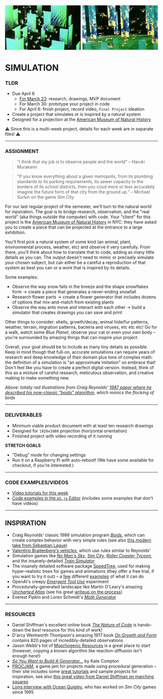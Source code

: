 ![Totally rad illustrations from Craig Reynolds' 1987 paper where he described his now-classic "boids" algorithm, which mimics the flocking of birds](Images/IllustrationFromCraigReynoldsOriginalBoidsPaper_1987.jpg)

# SIMULATION  

### TLDR  
* Due April 6  
  * [For March 23](Part1-ResearchAndMVPDocument.md): research, drawings, MVP document  
  * For March 30: prototype your project in code  
  * For April 6: finish project, record video, `Final Project` ideation  
* Create a project that simulates or is inspired by a natural system  
* Designed for a projection at the [American Museum of Natural History](https://www.amnh.org)  

⚠️ Since this is a multi-week project, details for each week are in separate files! ⚠️

***

### ASSIGNMENT   

> "I think that my job is to observe people and the world" – Haruki Murakami  

> "If you know everything about a given metropolis, from its plumbing standards to its parking requirements, its sewer capacity to the borders of its school districts, then you coud more or less accurately imagine the future form of that city from the ground up." – Michael Sorkin on the game *Sim City*  

For our last regular project of the semester, we'll turn to the natural world for inpsiration. The goal is to bridge research, observation, and the "real world" (aka things outside the computer) with code. Your "client" for this project is the [American Museum of Natural History](https://www.amnh.org/) in NYC: they have asked you to create a piece that can be projected at the entrance to a large exhibition.

You'll first pick a natural system of some kind (an animal, plant, environmental process, weather, etc) and observe it very carefully. From there, you'll think about how to translate that to code, adding as many little details as you can. The output doesn't need to mimic or precisely simulate your chosen subject, but can either be a careful a reproduction of that system as best you can or a work that is inspired by its details.

Some examples:  
* Observe the way snow falls in the breeze and the shape snowflakes form &rarr; create a piece that generates a never-ending snowfall  
* Research flower parts &rarr; create a flower generator that includes dozens of options that mix-and-match from existing plants  
* Observe the way ants move and interact with each other &rarr; build a simulator that creates drawings you can save and print  

Other things to consider: shells, growth/decay, animal hide/fur patterns, weather, terrain, migration patterns, bacteria and viruses, etc etc etc! Go for a walk, watch some *Blue Planet*, observe your cat or even your own body – you're surrounded by amazing things that can inspire your project.

Overall, your goal should be to include as many tiny details as possible. Keep in mind though that full-on, accurate simulations can require years of research and deep knowledge of their domain plus tons of complex math: the definition of a simulation is "an approximate imitation" so embrace that! Don't feel like you have to create a perfect digital version. Instead, think of this as a mixture of careful research, meticulous observation, and creative making to make something new.

*Above: totally rad illustrations from Craig Reynolds' [1987 paper where he described his now-classic "boids" algorithm](http://www.cs.toronto.edu/~dt/siggraph97-course/cwr87), which mimics the flocking of birds*

***

### DELIVERABLES  

* Minimum viable product document with at least ten research drawings  
* Designed for `1920x1080` projection (horizontal orientation)  
* Finished project with video recording of it running  

**STRETCH GOALS**  
* "Debug" mode for changing settings  
* Run it on a Raspberry Pi with auto-reboot! (We have some available for checkout, if you're interested.)  

***

### CODE EXAMPLES/VIDEOS  
* [Video tutorials for this week](https://youtube.com/playlist?list=PLsGCUnpinsDkhWlWYUdMC1R2yOLO2Xmqd)  
* [Code examples in the `p5.js` Editor](https://editor.p5js.org/jeffThompson/collections/1tyijLIYW) (includes some examples that don't have videos)  

***

## INSPIRATION  
* Craig Reynolds' classic 1986 simulation program [*Boids*](https://en.wikipedia.org/wiki/Boids), which can create complex behavior with very simple rules (see also [this modern take from Sebastian Lague](https://www.youtube.com/watch?v=bqtqltqcQhw))  
* [Valentino Braitenberg's vehicles](https://en.wikipedia.org/wiki/Braitenberg_vehicle), which use rules similar to Reynolds'  
* Simulation games like [*No Man's Sky*](https://www.youtube.com/watch?v=nLtmEjqzg7M), [*Sim City*](https://www.youtube.com/watch?v=wjxVci-fWj4), [*Roller Coaster Tycoon*](https://www.youtube.com/watch?v=qvHAdeOw3fI), and the insanely-detailed [*Train Simulator*](https://www.youtube.com/watch?v=_ygMfRLjDag)  
* The insanely detailed software package [SpeedTree](http://www.speedtree.com), used for making hyper-realistic trees for games and animations (they offer a free trial, if you want to try it out) – a [few](https://www.youtube.com/watch?v=rucfLNcDnPM) different [examples](https://www.youtube.com/watch?v=r18c7QlWLBQ) of what it can do  
* OpenAI's creepy [*Emergent Tool Use*](https://openai.com/blog/emergent-tool-use/) experiment  
* Procedurally-generated landscape like Martin O'Leary's amazing [*Uncharted Atlas*](https://twitter.com/unchartedatlas) (see his great [writeup on the process](http://mewo2.com/notes/terrain/))  
* Everest Pipkin and Loren Schmidt's [*Moth Generator*](https://twitter.com/mothgenerator)  

***

### RESOURCES  
* Daniel Shiffman's excellent online book [*The Nature of Code*](https://natureofcode.com/book/) is hands-down the *best* resource for this kind of work!  
* D'arcy Wentworth Thompson's amazing 1917 book [*On Growth and Form*](https://archive.org/details/ongrowthform1917thom) contains 820 pages of incredibly-detailed observations  
* Jason Webb's list of [Moprhogenic Resources](https://github.com/jasonwebb/morphogenesis-resources) is a great place to start (however, copying a known algorithm like reaction-diffusion isn't enough here!)  
* [*So You Want to Build A Generator...*](https://galaxykate0.tumblr.com/post/139774965871/so-you-want-to-build-a-generator) by Kate Compton  
* [PROCJAM](http://www.procjam.com/), a game jam for projects made using procedural generation – their site includes some [great tutorials](http://www.procjam.com/tutorials/) and sample projects for inspiration, see also [this great video from Daniel Shiffman on marching squares](https://www.youtube.com/watch?v=0ZONMNUKTfU)  
* [Long interview with Ocean Quigley](https://www.gamasutra.com/view/feature/172835/how_do_you_put_the_sim_in_simcity.php), who has worked on *Sim City* games since 1995  

